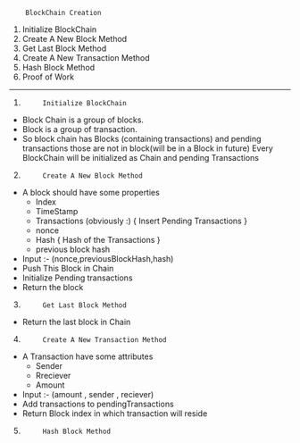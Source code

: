 		BlockChain Creation

1) Initialize BlockChain
2) Create A New Block Method
3) Get Last Block Method
4) Create A New Transaction Method
5) Hash Block Method
6) Proof of Work
_____________________________________________



1)			Initialize BlockChain

* Block Chain is a group of blocks.
* Block is a group of transaction.
* So block chain has Blocks (containing transactions) and pending transactions those are not in block(will be in a Block in future)
Every BlockChain will be initialized as Chain and pending Transactions



2) 			Create A New Block Method

* A block should have some properties
	* Index
	* TimeStamp
	* Transactions (obviously :) { Insert Pending Transactions }
	* nonce
	* Hash { Hash of the Transactions }
	* previous block hash
* Input :- (nonce,previousBlockHash,hash)
* Push This Block in Chain
* Initialize Pending transactions
* Return the block



3)			Get Last Block Method
* Return the last block in Chain



4)			Create A New Transaction Method

* A Transaction have some attributes
	* Sender
	* Rreciever
	* Amount
* Input :- (amount , sender , reciever)
* Add transactions to pendingTransactions
* Return Block index in which transaction will reside


5) 			Hash Block Method


